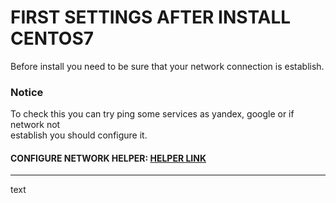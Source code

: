 # FIRST SETTINGS AFTER INSTALL CENTOS7
Before install you need to be sure that your network connection is establish.  
### Notice
To check this you can try ping some services as yandex, google or if network not  
establish you should configure it.  
#### CONFIGURE NETWORK HELPER: [HELPER LINK](../network/ "FOLLOW THIS LINK")  
---  
text  

